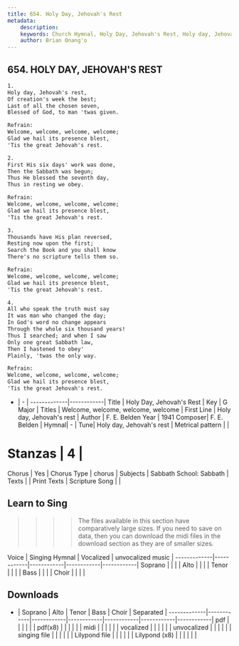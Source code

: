 ```yaml
---
title: 654. Holy Day, Jehovah's Rest
metadata:
    description: 
    keywords: Church Hymnal, Holy Day, Jehovah's Rest, Holy day, Jehovah's rest , Welcome, welcome, welcome, welcome
    author: Brian Onang'o
---
```



## 654. HOLY DAY, JEHOVAH'S REST

```txt
1.
Holy day, Jehovah's rest, 
Of creation's week the best; 
Last of all the chosen seven, 
Blessed of God, to man 'twas given. 

Refrain:
Welcome, welcome, welcome, welcome; 
Glad we hail its presence blest, 
'Tis the great Jehovah's rest. 

2.
First His six days' work was done, 
Then the Sabbath was begun; 
Thus He blessed the seventh day, 
Thus in resting we obey. 

Refrain:
Welcome, welcome, welcome, welcome; 
Glad we hail its presence blest, 
'Tis the great Jehovah's rest. 

3.
Thousands have His plan reversed, 
Resting now upon the first; 
Search the Book and you shall know 
There's no scripture tells them so. 

Refrain:
Welcome, welcome, welcome, welcome; 
Glad we hail its presence blest, 
'Tis the great Jehovah's rest. 

4.
All who speak the truth must say 
It was man who changed the day; 
In God's word no change appears 
Through the whole six thousand years! 
Thus I searched; and when I saw 
Only one great Sabbath law, 
Then I hastened to obey' 
Plainly, 'twas the only way.

Refrain:
Welcome, welcome, welcome, welcome; 
Glad we hail its presence blest, 
'Tis the great Jehovah's rest. 

```

- |   -  |
-------------|------------|
Title | Holy Day, Jehovah's Rest |
Key | G Major |
Titles | Welcome, welcome, welcome, welcome |
First Line | Holy day, Jehovah's rest  |
Author | F. E. Belden
Year | 1941
Composer| F. E. Belden |
Hymnal|  - |
Tune| Holy day, Jehovah's rest |
Metrical pattern | |
# Stanzas | 4 |
Chorus | Yes |
Chorus Type | chorus |
Subjects | Sabbath School: Sabbath |
Texts |  |
Print Texts | 
Scripture Song |  |
  
## Learn to Sing

>>>> The files available in this section have comparatively large sizes. If you need to save on data, then you can download the midi files in the download section as they are of smaller sizes.

Voice |  Singing Hymnal | Vocalized | unvocalized music |
-------------|------------|------------|------------|------------|
Soprano | | | |
Alto | | | |
Tenor | | | |
Bass | | | |
Choir | | | |

## Downloads

- |  Soprano | Alto | Tenor | Bass | Choir | Separated |
-------------|------------|------------|------------|------------|------------|------------|
pdf | | | | | |
pdf(x8) | | | | | |
midi | | | | | |
vocalized | | | | | |
unvocalized | | | | | |
singing file | | | | | |
Lilypond file | | | | | |
Lilypond (x8) | | | | | |
  